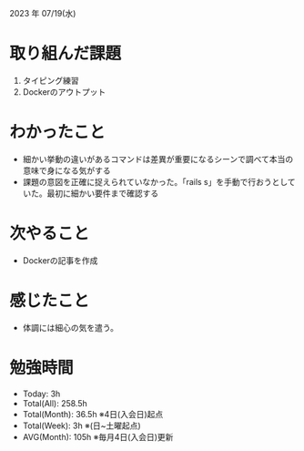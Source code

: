 
2023 年 07/19(水)

# 取り組んだ課題

1. タイピング練習
2. Dockerのアウトプット

# わかったこと

* 細かい挙動の違いがあるコマンドは差異が重要になるシーンで調べて本当の意味で身になる気がする
* 課題の意図を正確に捉えられていなかった。「rails s」を手動で行おうとしていた。最初に細かい要件まで確認する

# 次やること

* Dockerの記事を作成

# 感じたこと

* 体調には細心の気を遣う。

# 勉強時間

* Today: 3h
* Total(All): 258.5h
* Total(Month): 36.5h ※4日(入会日)起点
* Total(Week): 3h ※(日~土曜起点)
* AVG(Month): 105h ※毎月4日(入会日)更新
